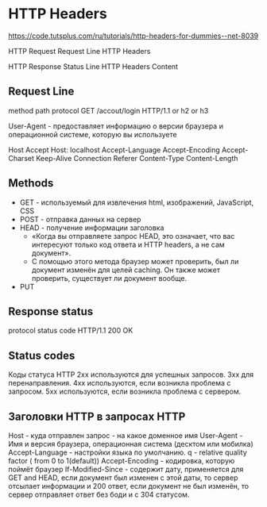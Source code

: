 # HTTP Headers

https://code.tutsplus.com/ru/tutorials/http-headers-for-dummies--net-8039

HTTP Request
Request Line
HTTP Headers

HTTP Response
Status Line
HTTP Headers
Content

## Request Line

method  path           protocol
GET     /accout/login  HTTP/1.1 or h2 or h3

User-Agent - предоставляет информацию о версии браузера и операционной системе, которую вы используете

Host
Accept
Host: localhost
Accept-Language
Accept-Encoding
Accept-Charset
Keep-Alive
Connection
Referer
Content-Type
Content-Length

## Methods

* GET - используемый для извлечения html, изображений, JavaScript, CSS
* POST - отправка данных на сервер
* HEAD - получение информации заголовка
  * «Когда вы отправляете запрос HEAD, это означает, что вас интересуют только код ответа и HTTP headers,  а не сам документ».
  * С помощью этого метода браузер может проверить, был ли документ изменён для целей caching. Он также может проверить, существует ли документ вообще.
* PUT

## Response status

protocol status code
HTTP/1.1 200 OK

## Status codes

Коды статуса HTTP
2xx используются для успешных запросов.
3xx для перенаправления.
4xx используются, если возникла проблема с запросом.
5xx используются, если возникла проблема с сервером.

## Заголовки HTTP в запросах HTTP

Host - куда отправлен запрос - на какое доменное имя
User-Agent - Имя и версия браузера, операционная система (десктом или мобилка)
Accept-Language - настройки языка по умолчанию. q - relative quality factor ( from 0 to 1(default))
Accept-Encoding - кодировка, которую поймёт браузер
If-Modified-Since - содержит дату, применяется для GET and HEAD, если документ был изменен с этой даты, то сервер отсылает информации и 200 ответ, если документ не был изменён, то сервер отправляет ответ без боди и с 304 статусом.
